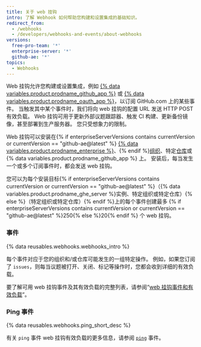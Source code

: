 ```yaml
---
title: 关于 web 挂钩
intro: 了解 Webhook 如何帮助您构建和设置集成的基础知识。
redirect_from:
  - /webhooks
  - /developers/webhooks-and-events/about-webhooks
versions:
  free-pro-team: '*'
  enterprise-server: '*'
  github-ae: '*'
topics:
  - Webhooks
---
```


Web 挂钩允许您构建或设置集成，例如 [{% data variables.product.prodname_github_app %}](/apps/building-github-apps/) 或 [{% data variables.product.prodname_oauth_app %}](/apps/building-oauth-apps/)，以订阅 GitHub.com 上的某些事件。 当触发其中某个事件时，我们将向 web 挂钩的配置 URL 发送 HTTP POST 有效负载。 Web 挂钩可用于更新外部议题跟踪器、触发 CI 构建、更新备份镜像，甚至部署到生产服务器。 您只受想象力的限制。

Web 挂钩可以安装在{% if enterpriseServerVersions contains currentVersion or currentVersion == "github-ae@latest" %} [{% data variables.product.prodname_enterprise %}](/rest/reference/enterprise-admin#global-webhooks/)、{% endif %}[组织][org-hooks]、特定[仓库][repo-hooks]或 {% data variables.product.prodname_github_app %} 上。 安装后，每当发生一个或多个订阅事件时，都会发送 web 挂钩。

您可以为每个安装目标{% if enterpriseServerVersions contains currentVersion or currentVersion == "github-ae@latest" %}（{% data variables.product.prodname_ghe_server %}实例、特定组织或特定仓库）{% else %}（特定组织或特定仓库）{% endif %}上的每个事件创建最多 {% if enterpriseServerVersions contains currentVersion or currentVersion == "github-ae@latest" %}250{% else %}20{% endif %} 个 web 挂钩。

### 事件

{% data reusables.webhooks.webhooks_intro %}

每个事件对应于您的组织和/或仓库可能发生的一组特定操作。 例如，如果您订阅了 `issues`，则每当议题被打开、关闭、标记等操作时，您都会收到详细的有效负载。

要了解可用 web 挂钩事件及其有效负载的完整列表，请参阅“[web 挂钩事件和有效负载](/developers/webhooks-and-events/webhook-events-and-payloads)”。

### Ping 事件

{% data reusables.webhooks.ping_short_desc %}

有关 `ping` 事件 web 挂钩有效负载的更多信息，请参阅 [`ping`](/webhooks/event-payloads/#ping) 事件。

[org-hooks]: /rest/reference/orgs#webhooks/
[repo-hooks]: /rest/reference/repos#hooks
